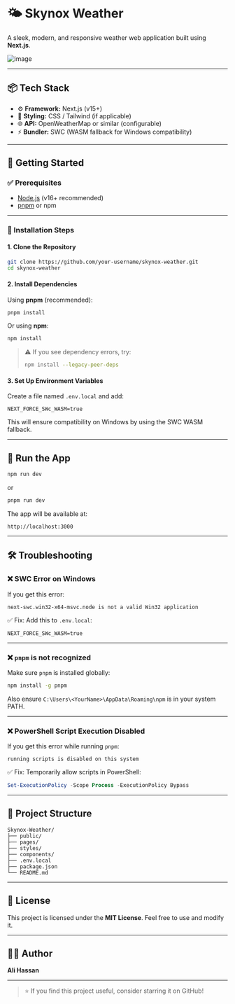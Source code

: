 # 🌤️ Skynox Weather

A sleek, modern, and responsive weather web application built using **Next.js**.

![image](https://github.com/user-attachments/assets/79df5496-f19b-47b1-891b-b343628d8d8c)

---

## 📦 Tech Stack

- ⚙️ **Framework:** Next.js (v15+)
- 🎨 **Styling:** CSS / Tailwind (if applicable)
- 🌐 **API:** OpenWeatherMap or similar (configurable)
- ⚡ **Bundler:** SWC (WASM fallback for Windows compatibility)

---

## 🚀 Getting Started

### ✅ Prerequisites

- [Node.js](https://nodejs.org/) (v16+ recommended)
- [pnpm](https://pnpm.io/) or npm

---

### 🔧 Installation Steps

#### 1. Clone the Repository

```bash
git clone https://github.com/your-username/skynox-weather.git
cd skynox-weather
```

#### 2. Install Dependencies

Using **pnpm** (recommended):

```bash
pnpm install
```

Or using **npm**:

```bash
npm install
```

> ⚠️ If you see dependency errors, try:
> ```bash
> npm install --legacy-peer-deps
> ```

#### 3. Set Up Environment Variables

Create a file named `.env.local` and add:

```env
NEXT_FORCE_SWc_WASM=true
```

This will ensure compatibility on Windows by using the SWC WASM fallback.

---

## 🧪 Run the App

```bash
npm run dev
```

or

```bash
pnpm run dev
```

The app will be available at:

```
http://localhost:3000
```

---

## 🛠️ Troubleshooting

### ❌ SWC Error on Windows

If you get this error:

```
next-swc.win32-x64-msvc.node is not a valid Win32 application
```

✅ Fix: Add this to `.env.local`:

```env
NEXT_FORCE_SWc_WASM=true
```

---

### ❌ `pnpm` is not recognized

Make sure `pnpm` is installed globally:

```bash
npm install -g pnpm
```

Also ensure `C:\Users\<YourName>\AppData\Roaming\npm` is in your system PATH.

---

### ❌ PowerShell Script Execution Disabled

If you get this error while running `pnpm`:

```
running scripts is disabled on this system
```

✅ Fix: Temporarily allow scripts in PowerShell:

```powershell
Set-ExecutionPolicy -Scope Process -ExecutionPolicy Bypass
```

---

## 📁 Project Structure

```
Skynox-Weather/
├── public/
├── pages/
├── styles/
├── components/
├── .env.local
├── package.json
└── README.md
```

---

## 📄 License

This project is licensed under the **MIT License**. Feel free to use and modify it.

---

## 🙋‍♂️ Author

**Ali Hassan**

---

> ⭐ If you find this project useful, consider starring it on GitHub!
